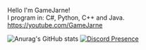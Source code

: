 Hello I'm GameJarne!         
I program in: C#, Python, C++ and Java.             
https://youtube.com/GameJarne   

![Anurag's GitHub stats](https://github-readme-stats-gamejarne.vercel.app/api?username=gamejarne&include_all_commits=true&count_private=true&show_icons=true&theme=tokyonight)
[![Discord Presence](https://lanyard.cnrad.dev/api/481865428046446592)](https://discord.com/users/481865428046446592)
